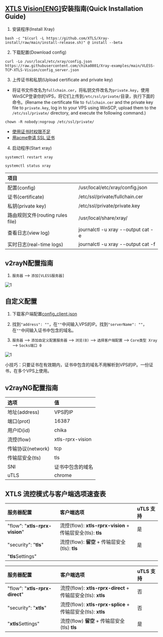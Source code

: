 ## [XTLS Vision](https://github.com/XTLS/Xray-core/discussions/1295)[[ENG]](https://github.com/seakfind/examples/blob/main/xtls-vision/README.md)安装指南(Quick Installation Guide)

1. 安装程序(Install Xray)

```
bash -c "$(curl -L https://github.com/XTLS/Xray-install/raw/main/install-release.sh)" @ install --beta
```

2. 下载配置(Download config)

```
curl -Lo /usr/local/etc/xray/config.json https://raw.githubusercontent.com/chika0801/Xray-examples/main/VLESS-TCP-XTLS-Vision/config_server.json
```

3. 上传证书和私钥(Upload certificate and private key)

- 将证书文件改名为`fullchain.cer`，将私钥文件改名为`private.key`，使用WinSCP登录你的VPS，将它们上传到`/etc/ssl/private/`目录，执行下面的命令。(Rename the certificate file to `fullchain.cer` and the private key file to `private.key`, log in to your VPS using WinSCP, upload them to the `/etc/ssl/private/` directory, and execute the following command.)

```
chown -R nobody:nogroup /etc/ssl/private/
```

- [使用证书时权限不足](https://github.com/v2fly/fhs-install-v2ray/wiki/Insufficient-permissions-when-using-certificates-zh-Hans-CN)
- [用acme申请 SSL 证书](https://github.com/chika0801/Xray-install#1%E7%94%A8acme%E7%94%B3%E8%AF%B7-ssl-%E8%AF%81%E4%B9%A6)

4. 启动程序(Start xray)

```
systemctl restart xray
```

```
systemctl status xray
```

| 项目 | |
| :--- | :--- |
| 配置(config) | /usr/local/etc/xray/config.json |
| 证书(certificate) | /etc/ssl/private/fullchain.cer |
| 私钥(private key) | /etc/ssl/private/private.key |
| 路由规则文件(routing rules file) | /usr/local/share/xray/ |
| 查看日志(view log) | journalctl -u xray --output cat -e |
| 实时日志(real-time logs) | journalctl -u xray --output cat -f |

## v2rayN配置指南

1. `服务器` ——> `添加[VLESS服务器]`

![1](https://user-images.githubusercontent.com/88967758/200235011-84299a14-7a5c-409b-a7c6-0ad42ba2c672.jpg)

## 自定义配置

1. 下载客户端配置[config_client.json](https://raw.githubusercontent.com/chika0801/Xray-examples/main/VLESS-TCP-XTLS-Vision/config_client.json)

2. 找到`"address": ""`，在`""`中间输入VPS的IP。找到`"serverName": ""`，在`""`中间输入证书中包含的域名。

3. `服务器` ——> `添加自定义配置服务器` ——> `浏览(B)` ——> `选择客户端配置` ——> `Core类型 Xray` ——> `Socks端口 0`

![1](https://user-images.githubusercontent.com/88967758/199512235-7f7d78a6-e27d-4db8-b6f5-7ef4212f1af9.jpg)

小技巧：只要证书在有效期内，证书中包含的域名不用解析到VPS的IP。一份证书，在多个VPS上使用。

## v2rayNG配置指南

| 选项 | 值 |
| :--- | :--- |
| 地址(address) | VPS的IP |
| 端口(prot) | 16387 |
| 用户ID(id) | chika |
| 流控(flow) | xtls-rprx-vision |
| 传输协议(network) | tcp |
| 传输层安全(tls) | tls |
| SNI | 证书中包含的域名 |
| uTLS | chrome |

## XTLS 流控模式与客户端选项速查表

| 服务器配置 | 客户端选项 | uTLS 支持 |
| :--- | :--- | :--- |
| "flow": "**xtls-rprx-vision**" | 流控(flow): **xtls-rprx-vision**  + 传输层安全(tls): **tls** | 是 |
| "security": "**tls**" | 流控(flow): **留空** + 传输层安全(tls): **tls** | 是 |
| "**tls**Settings" | | |

| 服务器配置 | 客户端选项 | uTLS 支持 |
| :--- | :--- | :--- |
| "flow": "**xtls-rprx-direct**" | 流控(flow): **xtls-rprx-direct** + 传输层安全(tls): **xtls** | 否 |
| "security": "**xtls**" | 流控(flow): **xtls-rprx-splice** + 传输层安全(tls): **xtls** | 否 |
| "**xtls**Settings" | 流控(flow) **留空** + 传输层安全(tls) **tls** | 是 |
